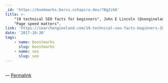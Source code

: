 ```yaml
---
_id: 'https://bookmarks.boris.schapira.dev/?0g2ihA'
title: >-
    "19 technical SEO facts for beginners", John E Lincoln (@sengineland). 1st?
    "Page speed matters".
link: 'https://searchengineland.com/19-technical-seo-facts-beginners-282949'
date: '2017-10-30'
tags:
    - name: boostmarks
      slug: boostmarks
    - name: seo
      slug: seo
---
```


<br>&#8212;
<a href="https://bookmarks.boris.schapira.dev/?0g2ihA" title="Permalink">Permalink</a>

